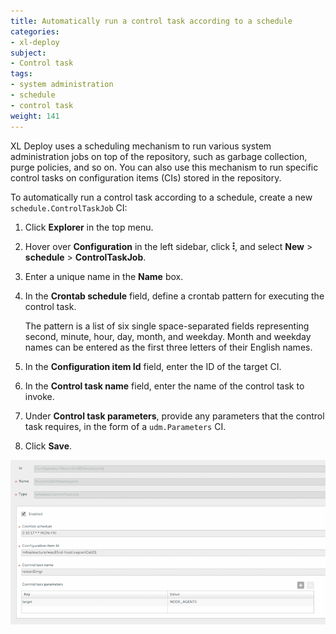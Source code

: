 ```yaml
---
title: Automatically run a control task according to a schedule
categories:
- xl-deploy
subject:
- Control task
tags:
- system administration
- schedule
- control task
weight: 141
---
```


XL Deploy uses a scheduling mechanism to run various system administration jobs on top of the repository, such as garbage collection, purge policies, and so on. You can also use this mechanism to run specific control tasks on configuration items (CIs) stored in the repository.

To automatically run a control task according to a schedule, create a new `schedule.ControlTaskJob` CI:

1. Click **Explorer** in the top menu.
2. Hover over **Configuration** in the left sidebar, click ![Menu button](/images/menu_three_dots.png), and select **New** > **schedule** > **ControlTaskJob**.
3. Enter a unique name in the **Name** box.
4. In the **Crontab schedule** field, define a crontab pattern for executing the control task.

    The pattern is a list of six single space-separated fields representing second, minute, hour, day, month, and weekday. Month and weekday names can be entered as the first three letters of their English names.

5. In the **Configuration item Id** field, enter the ID of the target CI.
6. In the **Control task name** field, enter the name of the control task to invoke.
7. Under **Control task parameters**, provide any parameters that the control task requires, in the form of a `udm.Parameters` CI.
8. Click **Save**.

![Control task job](images/system-admin-control-task-job.png)
